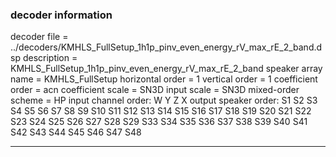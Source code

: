 
### decoder information 
decoder file = ../decoders/KMHLS_FullSetup_1h1p_pinv_even_energy_rV_max_rE_2_band.dsp
description = KMHLS_FullSetup_1h1p_pinv_even_energy_rV_max_rE_2_band
speaker array name = KMHLS_FullSetup
horizontal order   = 1
vertical order     = 1
coefficient order  = acn
coefficient scale  = SN3D
input scale        = SN3D
mixed-order scheme = HP
input channel order: W Y Z X 
output speaker order: S1 S2 S3 S4 S5 S6 S7 S8 S9 S10 S11 S12 S13 S14 S15 S16 S17 S18 S19 S20 S21 S22 S23 S24 S25 S26 S27 S28 S29 S33 S34 S35 S36 S37 S38 S39 S40 S41 S42 S43 S44 S45 S46 S47 S48 

---

